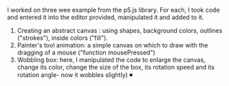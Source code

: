 I worked on three wee example from the p5.js library. For each, I took code and entered it into the editor provided, manipulated it and added to it.

1. Creating an abstract canvas : using shapes, background colors, outlines ("strokes"), inside colors ("fill").
2. Painter's tool animation: a simple canvas on which to draw with the dragging of a mouse ("function mousePressed")
3. Wobbling box: here, I manipulated the code to enlarge the canvas, change its color, change the size of the box, its rotation speed and its rotation angle- now it wobbles slightly) :black_medium_small_square:
